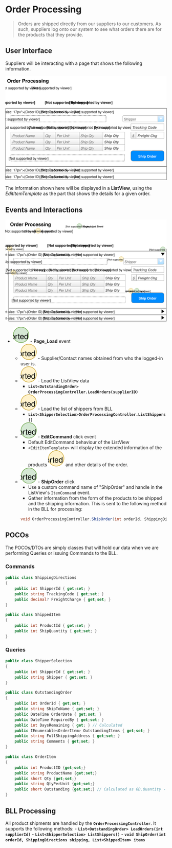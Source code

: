 # Order Processing

> Orders are shipped directly from our suppliers to our customers. As such, suppliers log onto our system to see what orders there are for the products that they provide.

## User Interface

Suppliers will be interacting with a page that shows the following information.

![Mockup](./Shipping-Orders.svg)

The information shown here will be displayed in a **ListView**, using the *EditItemTemplate* as the part that shows the details for a given order.

## Events and Interactions

![Plan](Shipping-Orders-Plan.svg)
- ![](1.svg) - **Page_Load** event
    - ![](A.svg) - Supplier/Contact names obtained from who the logged-in user is.
    - ![](B.svg) - Load the ListView data
        - **`List<OutstandingOrder> OrderProcessingController.LoadOrders(supplierID)`**
    - ![](C.svg) - Load the list of shippers from BLL
        - **`List<ShipperSelection>OrderProcessingController.ListShippers()`**
    - ![](2.svg) - **EditCommand** click event
        - Default EditCommand behaviour of the ListView
        - `<EditItemTemplate>` will display the extended information of the products ![](D.svg) and other details of the order.
    - ![](3.svg) - **ShipOrder** click 
        - Use a custom command name of "ShipOrder" and handle in the ListView's `ItemCommand` event.
        - Gather information from the form of the products to be shipped and the shipping information. This is sent to the following method in the BLL for processing:
        ```csharp
        void OrderProcessingController.ShipOrder(int orderId, ShippingDirections shipping, List<ShippedItem> items)
        ```

## POCOs

The POCOs/DTOs are simply classes that will hold our data when we are performing Queries or issuing Commands to the BLL.

### Commands

```csharp
public class ShippingDirections
{
    public int ShipperId { get;set; }
    public string TrackingCode { get;set; }
    public decimal? FreightCharge { get;set; }
}
```

```csharp
public class ShippedItem
{
    public int ProductId { get;set; }
    public int ShipQuantity { get;set; }
}
```

### Queries

```csharp
public class ShipperSelection
{
    public int ShipperId { get;set; }
    public string Shipper { get;set; }
}
```

```csharp
public class OutstandingOrder
{
    public int OrderId { get;set; }
    public string ShipToName { get;set; }
    public DateTime OrderDate { get;set; }
    public DateTime RequiredBy { get;set; }
    public int DaysRemaining { get; } // Calculated
    public IEnumerable<OrderItem> OutstandingItems { get;set; }
    public string FullShippingAddress { get;set; }
    public string Comments { get;set; }
}
```

```csharp
public class OrderItem
{
    public int ProductID {get;set;}
    public string ProductName {get;set;}
    public short Qty {get;set;}
    public string QtyPerUnit {get;set;}
    public short Outstanding {get;set;} // Calculated as OD.Quantity - Sum(Shipped qty)
}
```

## BLL Processing

All product shipments are handled by the **`OrderProcessingController`**. It supports the following methods:
    - **`List<OutstandingOrder> LoadOrders(int supplierId)`**
    - **`List<ShipperSelection> ListShippers()`**
    - **`void ShipOrder(int orderId, ShippingDirections shipping, List<ShippedItem> items`**